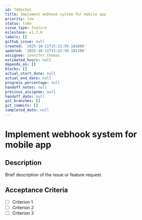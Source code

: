 ```yaml
---
id: 7d8ec5e1
title: Implement webhook system for mobile app
priority: low
status: todo
issue_type: feature
milestone: v1.7.0
labels: []
github_issue: null
created: '2025-10-11T15:22:50.181089'
updated: '2025-10-11T15:22:50.181100'
assignee: jennifer.thomas
estimated_hours: null
depends_on: []
blocks: []
actual_start_date: null
actual_end_date: null
progress_percentage: null
handoff_notes: null
previous_assignee: null
handoff_date: null
git_branches: []
git_commits: []
completed_date: null
---
```


# Implement webhook system for mobile app

## Description

Brief description of the issue or feature request.

## Acceptance Criteria

- [ ] Criterion 1
- [ ] Criterion 2
- [ ] Criterion 3